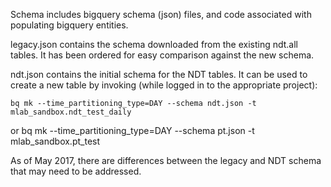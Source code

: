 Schema includes bigquery schema (json) files, and code associated with
populating bigquery entities.

legacy.json contains the schema downloaded from the existing ndt.all tables.
It has been ordered for easy comparison against the new schema.

ndt.json contains the initial schema for the NDT tables.  It can be used to
create a new table by invoking (while logged in to the appropriate project):

    bq mk --time_partitioning_type=DAY --schema ndt.json -t mlab_sandbox.ndt_test_daily

or
    bq mk --time_partitioning_type=DAY --schema pt.json -t mlab_sandbox.pt_test

As of May 2017, there are differences between the legacy and NDT schema that may
need to be addressed.
